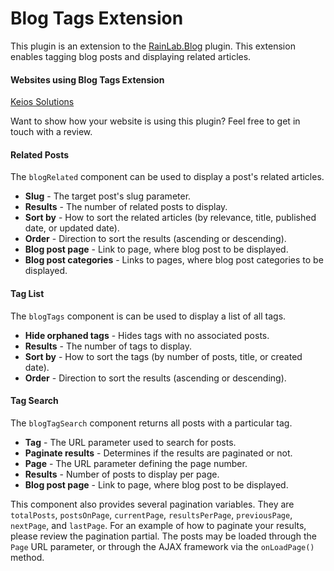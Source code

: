 # Blog Tags Extension
This plugin is an extension to the [RainLab.Blog](https://github.com/rainlab/blog-plugin) plugin. This extension enables tagging blog posts and displaying related articles.

#### Websites using Blog Tags Extension
[Keios Solutions](http://blog.keios.eu/)

Want to show how your website is using this plugin? Feel free to get in touch with a review.

#### Related Posts
The `blogRelated` component can be used to display a post's related articles.

- **Slug** - The target post's slug parameter.
- **Results** - The number of related posts to display.
- **Sort by** - How to sort the related articles (by relevance, title, published date, or updated date).
- **Order** - Direction to sort the results (ascending or descending).
- **Blog post page** - Link to page, where blog post to be displayed.
- **Blog post categories** - Links to pages, where blog post categories to be displayed.

#### Tag List
The `blogTags` component is can be used to display a list of all tags.

- **Hide orphaned tags** - Hides tags with no associated posts.
- **Results** - The number of tags to display.
- **Sort by** - How to sort the tags (by number of posts, title, or created date).
- **Order** - Direction to sort the results (ascending or descending).

#### Tag Search
The `blogTagSearch` component returns all posts with a particular tag.

- **Tag** - The URL parameter used to search for posts.
- **Paginate results** - Determines if the results are paginated or not.
- **Page** - The URL parameter defining the page number.
- **Results** - Number of posts to display per page.
- **Blog post page** - Link to page, where blog post to be displayed.


This component also provides several pagination variables. They are ```totalPosts```, ```postsOnPage```, ```currentPage```, ```resultsPerPage```, ```previousPage```, ```nextPage```, and ```lastPage```. For an example of how to paginate your results, please review the pagination partial. The posts may be loaded through the ```Page``` URL parameter, or through the AJAX framework via the ```onLoadPage()``` method.
